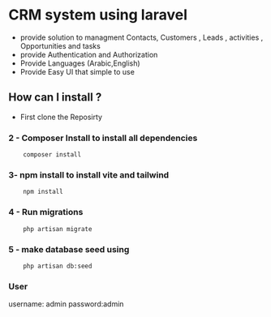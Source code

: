 # CRM system using laravel 
- provide solution to managment Contacts, Customers , Leads , activities , Opportunities and tasks 
- provide Authentication and Authorization 
- Provide Languages (Arabic,English)
- Provide Easy UI that simple to use 

## How can I install  ? 
- First clone the Reposirty 
### 2 - Composer Install to install all dependencies
        composer install
### 3-  npm install to install vite and tailwind
        npm install
### 4 - Run migrations
        php artisan migrate

### 5 - make database seed using 
        php artisan db:seed
### User 
username: admin
password:admin
        
        
    

